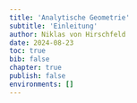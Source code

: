 ```yaml
---
title: 'Analytische Geometrie'
subtitle: 'Einleitung'
author: Niklas von Hirschfeld
date: 2024-08-23
toc: true
bib: false
chapter: true
publish: false
environments: []
---
```



